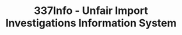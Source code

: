 ---
bigquery: https://console.cloud.google.com/bigquery?p=patents-public-data&d=usitc_investigations&page=dataset&project=sheets-management-319211
citation: US International Trade Commission 337Info Unfair Import Investigations Information
  System
contributors: US International Trade Comission
cost: None
description: US International Trade Commission 337Info Unfair Import Investigations
  Information System contains data on investigations done under Section 337. Section
  337 declares the infringement of certain statutory intellectual property rights
  and other forms of unfair competition in import trade to be unlawful practices.
  Most Section 337 investigations involve allegations of patent or registered trademark
  infringement.
documentation: FAQ and tutorial available on the site
last_edit: Mon, 04 Apr 2022 19:10:40 GMT
location: https://pubapps2.usitc.gov/337external/
maintained_by: US International Trade Comission
schema_fields: '[''htsNumbers'', ''gcAttorney'', ''investigationNo'', ''finalIdOnViolationIssue'',
  ''investigationType'', ''finalDetNoViolation'', ''aljAssigned'', ''invUnfairAct'',
  ''cafcAppeals'', ''issueDateOtherNonFinal'', ''internalRemand'', ''dateCreated'',
  ''finalDetViolation'', ''respondent'', ''currentStatus'', ''ouiiParticipation'',
  ''title'', ''dateComplaintFiled'', ''reportingRequirements'', ''patentNumbers'',
  ''dateOfPublicationFrNotice'', ''actualEndDateEvidHear'', ''id'', ''currentActiveALJ'',
  ''scheduledEndDateEvidHear'', ''markmanHearing'', ''finalIdOnViolationDue'', ''teoProceedingInvolved'',
  ''actualStartDateEvidHear'', ''publication_number'', ''endDateMarkmanHearing'',
  ''scheduledStartDateEvidHear'', ''trademarkNumbers'', ''lastUpdated'', ''teoIdIssueDate'',
  ''investigationTermDate'', ''complainant'', ''docketNo'', ''startDateMarkmanHearing'',
  ''teoIdDueDate'', ''ouiiAttorney'', ''patentNumber'', ''teoReliefGranted'', ''targetDate'',
  ''copyrightNumbers'']'
shortname: unfair_import_investigations
tags:
- import
- legal
- trade
timeframe: 2008-2021 (prior to 2008 downloadable as a JSON file)
title: 337Info - Unfair Import Investigations Information System
uuid: 2721f5ec-e599-4890-9265-9706719fc71e
---